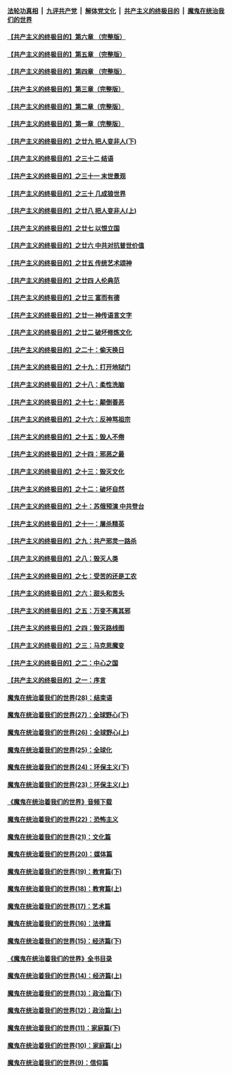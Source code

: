 ####  [法轮功真相](../../../../basic/blob/master/README.md?t=01071326) &nbsp;|&nbsp; [九评共产党](../../../../9ping.md/blob/master/README.md?t=01071326) &nbsp;|&nbsp; [解体党文化](../../../../jtdwh.md/blob/master/README.md?t=01071326)  &nbsp;|&nbsp; [共产主义的终极目的](../../../../gczydzjmd.md/blob/master/README.md?t=01071326) &nbsp;|&nbsp; [魔鬼在统治我们的世界](../../../../mgztzwmdsj.md/blob/master/README.md?t=01071326) 

#### [【共产主义的终极目的】第六章 （完整版）](../pages/nsc422/n11428913.md?t=01071326) 

#### [【共产主义的终极目的】第五章 （完整版）](../pages/nsc422/n11428912.md?t=01071326) 

#### [【共产主义的终极目的】第四章 （完整版）](../pages/nsc422/n11428907.md?t=01071326) 

#### [【共产主义的终极目的】第三章（完整版）](../pages/nsc422/n11428848.md?t=01071326) 

#### [【共产主义的终极目的】第二章（完整版）](../pages/nsc422/n11428831.md?t=01071326) 

#### [【共产主义的终极目的】第一章（完整版）](../pages/nsc422/n11417651.md?t=01071326) 

#### [【共产主义的终极目的】之廿九 把人变非人(下)](../pages/nsc422/n11344140.md?t=01071326) 

#### [【共产主义的终极目的】之三十二 结语](../pages/nsc422/n11360535.md?t=01071326) 

#### [【共产主义的终极目的】之三十一 末世景观](../pages/nsc422/n11351129.md?t=01071326) 

#### [【共产主义的终极目的】之三十 几成狼世界](../pages/nsc422/n11348280.md?t=01071326) 

#### [【共产主义的终极目的】之廿八 把人变非人(上)](../pages/nsc422/n11340492.md?t=01071326) 

#### [【共产主义的终极目的】之廿七 以恨立国](../pages/nsc422/n11336944.md?t=01071326) 

#### [【共产主义的终极目的】之廿六 中共对抗普世价值](../pages/nsc422/n11324785.md?t=01071326) 

#### [【共产主义的终极目的】之廿五 传统艺术颂神](../pages/nsc422/n11296396.md?t=01071326) 

#### [【共产主义的终极目的】之廿四 人伦典范](../pages/nsc422/n11296397.md?t=01071326) 

#### [【共产主义的终极目的】之廿三 富而有德](../pages/nsc422/n11283598.md?t=01071326) 

#### [【共产主义的终极目的】之廿一 神传语言文字](../pages/nsc422/n11263265.md?t=01071326) 

#### [【共产主义的终极目的】之廿二 破坏修炼文化](../pages/nsc422/n11245728.md?t=01071326) 

#### [【共产主义的终极目的】之二十：偷天换日](../pages/nsc422/n11238846.md?t=01071326) 

#### [【共产主义的终极目的】之十九：打开地狱门](../pages/nsc422/n11206376.md?t=01071326) 

#### [【共产主义的终极目的】之十八：柔性洗脑](../pages/nsc422/n11199994.md?t=01071326) 

#### [【共产主义的终极目的】之十七：颠倒善恶](../pages/nsc422/n11179782.md?t=01071326) 

#### [【共产主义的终极目的】之十六：反神骂祖宗](../pages/nsc422/n11166798.md?t=01071326) 

#### [【共产主义的终极目的】之十五：毁人不倦](../pages/nsc422/n11166792.md?t=01071326) 

#### [【共产主义的终极目的】之十四：邪恶之最](../pages/nsc422/n11150249.md?t=01071326) 

#### [【共产主义的终极目的】之十三：毁灭文化](../pages/nsc422/n11135227.md?t=01071326) 

#### [【共产主义的终极目的】之十二：破坏自然](../pages/nsc422/n11135214.md?t=01071326) 

#### [【共产主义的终极目的】之十：苏俄预演 中共登台](../pages/nsc422/n11118424.md?t=01071326) 

#### [【共产主义的终极目的】之十一：屠杀精英](../pages/nsc422/n11118442.md?t=01071326) 

#### [【共产主义的终极目的】之九：共产邪灵一路杀](../pages/nsc422/n11114139.md?t=01071326) 

#### [【共产主义的终极目的】之八：毁灭人类](../pages/nsc422/n11108503.md?t=01071326) 

#### [【共产主义的终极目的】之七：受苦的还是工农](../pages/nsc422/n11101809.md?t=01071326) 

#### [【共产主义的终极目的】之六：甜头和苦头](../pages/nsc422/n11096971.md?t=01071326) 

#### [【共产主义的终极目的】之五：万变不离其邪](../pages/nsc422/n11091285.md?t=01071326) 

#### [【共产主义的终极目的】之四：毁灭路线图](../pages/nsc422/n11086284.md?t=01071326) 

#### [【共产主义的终极目的】之三：马克思魔变](../pages/nsc422/n11061941.md?t=01071326) 

#### [【共产主义的终极目的】之二：中心之国](../pages/nsc422/n11047728.md?t=01071326) 

#### [【共产主义的终极目的】之一：序言](../pages/nsc422/n11086077.md?t=01071326) 

#### [魔鬼在统治着我们的世界(28)：结束语](../pages/nsc422/n10936246.md?t=01071326) 

#### [魔鬼在统治着我们的世界(27)：全球野心(下)](../pages/nsc422/n10928319.md?t=01071326) 

#### [魔鬼在统治着我们的世界(26)：全球野心(上)](../pages/nsc422/n10900318.md?t=01071326) 

#### [魔鬼在统治着我们的世界(25)：全球化](../pages/nsc422/n10788205.md?t=01071326) 

#### [魔鬼在统治着我们的世界(24)：环保主义(下)](../pages/nsc422/n10695307.md?t=01071326) 

#### [魔鬼在统治着我们的世界(23)：环保主义(上)](../pages/nsc422/n10688613.md?t=01071326) 

#### [《魔鬼在统治着我们的世界》音频下载](../pages/nsc422/n10635553.md?t=01071326) 

#### [魔鬼在统治着我们的世界(22)：恐怖主义](../pages/nsc422/n10614727.md?t=01071326) 

#### [魔鬼在统治着我们的世界(21)：文化篇](../pages/nsc422/n10597706.md?t=01071326) 

#### [魔鬼在统治着我们的世界(20)：媒体篇](../pages/nsc422/n10586579.md?t=01071326) 

#### [魔鬼在统治着我们的世界(19)：教育篇(下)](../pages/nsc422/n10564808.md?t=01071326) 

#### [魔鬼在统治着我们的世界(18)：教育篇(上)](../pages/nsc422/n10526970.md?t=01071326) 

#### [魔鬼在统治着我们的世界(17)：艺术篇](../pages/nsc422/n10499093.md?t=01071326) 

#### [魔鬼在统治着我们的世界(16)：法律篇](../pages/nsc422/n10485969.md?t=01071326) 

#### [魔鬼在统治着我们的世界(15)：经济篇(下)](../pages/nsc422/n10469975.md?t=01071326) 

#### [《魔鬼在统治着我们的世界》全书目录](../pages/nsc422/n10464261.md?t=01071326) 

#### [魔鬼在统治着我们的世界(14)：经济篇(上)](../pages/nsc422/n10457370.md?t=01071326) 

#### [魔鬼在统治着我们的世界(13)：政治篇(下)](../pages/nsc422/n10448270.md?t=01071326) 

#### [魔鬼在统治着我们的世界(12)：政治篇(上)](../pages/nsc422/n10444576.md?t=01071326) 

#### [魔鬼在统治着我们的世界(11)：家庭篇(下)](../pages/nsc422/n10440961.md?t=01071326) 

#### [魔鬼在统治着我们的世界(10)：家庭篇(上)](../pages/nsc422/n10435448.md?t=01071326) 

#### [魔鬼在统治着我们的世界(9)：信仰篇](../pages/nsc422/n10432159.md?t=01071326) 

